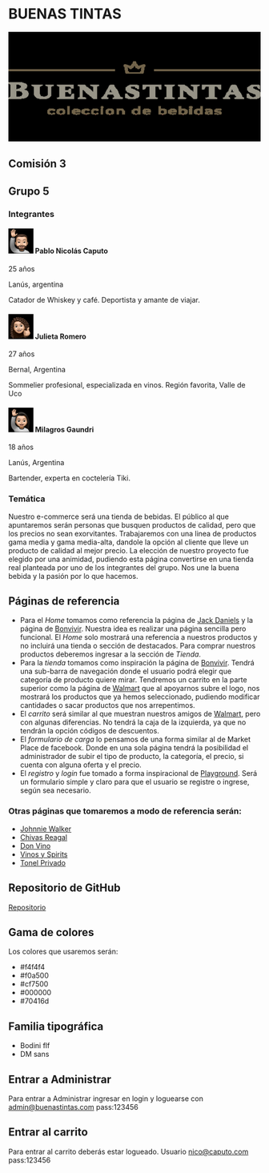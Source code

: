 # BUENAS TINTAS

![Logo](/Logo/logo1.png)

## Comisión 3

## Grupo 5

### Integrantes

#### ![Nico](/Emojis/Emoji_Nico1.png) Pablo Nicolás Caputo
25 años 

Lanús, argentina

Catador de Whiskey y café. Deportista y amante de viajar.


#### ![Juli](/Emojis/Emoji_Juli1.png) Julieta Romero

27 años

Bernal, Argentina

Sommelier profesional, especializada en vinos. Región favorita, Valle de Uco

#### ![Mili](/Emojis/Emoji_Mili1.png) Milagros Gaundri

18 años

Lanús, Argentina

Bartender, experta en coctelería Tiki.

### Temática


Nuestro e-commerce será una tienda de bebidas. El público al que apuntaremos serán personas que busquen productos de calidad, pero que los precios no sean exorvitantes. Trabajaremos con una linea de productos gama media y gama media-alta, dandole la opción al cliente que lleve un producto de calidad al mejor precio. La elección de nuestro proyecto fue elegido por una animidad, pudiendo esta página convertirse en una tienda real planteada por uno de los integrantes del grupo. Nos une la buena bebida y la pasión por lo que hacemos.

## Páginas de referencia

+ Para el *Home* tomamos como referencia la página de [Jack Daniels](https://www.jackdaniels.com/) y la página de [Bonvivir](https://www.bonvivir.com/). Nuestra idea es realizar una página sencilla pero funcional. El *Home* solo mostrará una referencia a nuestros productos y no incluirá una tienda o sección de destacados. Para comprar nuestros productos deberemos ingresar a la sección de *Tienda*. 
+ Para la *tienda* tomamos como inspiración la página de [Bonvivir](https://www.bonvivir.com/). Tendrá una sub-barra de navegación donde el usuario podrá elegir que categoría de producto quiere mirar. Tendremos un carrito en la parte superior como la página de [Walmart](https://www.walmart.com.ar/) que al apoyarnos subre el logo, nos mostrará los productos que ya hemos seleccionado, pudiendo modificar cantidades o sacar productos que nos arrepentimos. 
+ El *carrito* será similar al que muestran nuestros amigos de [Walmart](https://www.walmart.com.ar/checkout), pero con algunas diferencias. No tendrá la caja de la izquierda, ya que no tendrán la opción códigos de descuentos. 
+ El *formulario de carga* lo pensamos de una forma similar al de Market Place de facebook. Donde en una sola página tendrá la posibilidad el administrador de subir el tipo de producto, la categoría, el precio, si cuenta con alguna oferta y el precio. 
+ El *registro* y *login* fue tomado a forma inspiracional de [Playground](https://playground.digitalhouse.com/ar/). Será un formulario simple y claro para que el usuario se registre o ingrese, según sea necesario. 

### Otras páginas que tomaremos a modo de referencia serán:
+ [Johnnie Walker](https://www.johnniewalker.com/es-es/)
+ [Chivas Reagal](https://www.chivas.com/es-AR)
+ [Don Vino](https://donvino.com.ar/)
+ [Vinos y Spirits](https://www.vinosyspirits.com/)
+ [Tonel Privado](https://www.tonelprivado.com/)

## Repositorio de GitHub

[Repositorio](https://github.com/JuliiRo/grupo_5_buenastintas)


## Gama de colores
Los colores que usaremos serán:
+ #f4f4f4
+ #f0a500
+ #cf7500
+ #000000
+ #70416d

## Familia tipográfica

+ Bodini flf
+ DM sans

## Entrar a Administrar

Para entrar a Administrar ingresar en login y loguearse con admin@buenastintas.com pass:123456

## Entrar al carrito

Para entrar al carrito deberás estar logueado. Usuario nico@caputo.com pass:123456